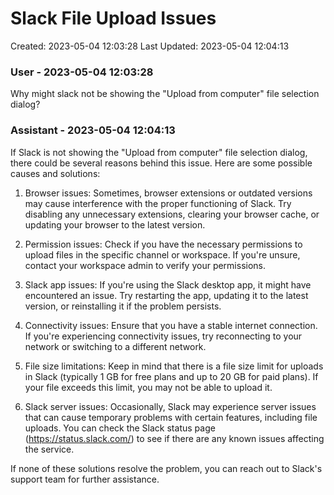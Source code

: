 # Slack File Upload Issues

Created: 2023-05-04 12:03:28
Last Updated: 2023-05-04 12:04:13

### User - 2023-05-04 12:03:28

Why might slack not be showing the "Upload from computer" file selection dialog?

### Assistant - 2023-05-04 12:04:13

If Slack is not showing the "Upload from computer" file selection dialog, there could be several reasons behind this issue. Here are some possible causes and solutions:

1. Browser issues: Sometimes, browser extensions or outdated versions may cause interference with the proper functioning of Slack. Try disabling any unnecessary extensions, clearing your browser cache, or updating your browser to the latest version.

2. Permission issues: Check if you have the necessary permissions to upload files in the specific channel or workspace. If you're unsure, contact your workspace admin to verify your permissions.

3. Slack app issues: If you're using the Slack desktop app, it might have encountered an issue. Try restarting the app, updating it to the latest version, or reinstalling it if the problem persists.

4. Connectivity issues: Ensure that you have a stable internet connection. If you're experiencing connectivity issues, try reconnecting to your network or switching to a different network.

5. File size limitations: Keep in mind that there is a file size limit for uploads in Slack (typically 1 GB for free plans and up to 20 GB for paid plans). If your file exceeds this limit, you may not be able to upload it.

6. Slack server issues: Occasionally, Slack may experience server issues that can cause temporary problems with certain features, including file uploads. You can check the Slack status page (https://status.slack.com/) to see if there are any known issues affecting the service.

If none of these solutions resolve the problem, you can reach out to Slack's support team for further assistance.


